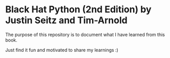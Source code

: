 # **Black Hat Python (2nd Edition) by Justin Seitz and Tim-Arnold**

The purpose of this repository is to document what I have learned from this book. 

Just find it fun and motivated to share my learnings :)
